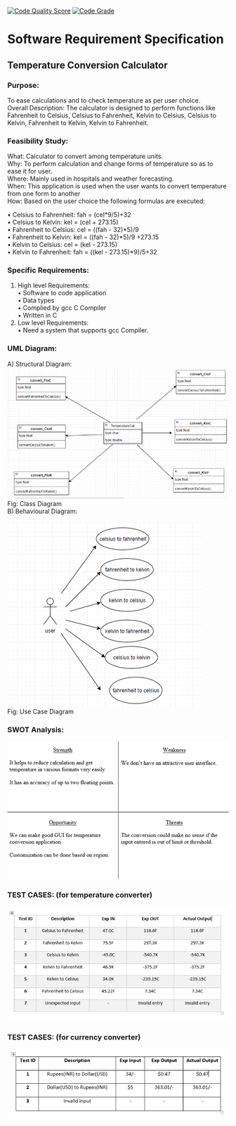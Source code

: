 [![Code Quality Score](https://www.code-inspector.com/project/18978/score/svg)](https://frontend.code-inspector.com/public/project/18978/Team1_Temperature_Conversion_Calculator/dashboard)
[![Code Grade](https://www.code-inspector.com/project/18978/status/svg)](https://frontend.code-inspector.com/public/project/18978/Team1_Temperature_Conversion_Calculator/dashboard)

# Software Requirement Specification<br />
## Temperature Conversion Calculator<br />
### Purpose:
To ease calculations and to check temperature as per user choice.<br />
Overall Description: The calculator is designed to perform functions like Fahrenheit to Celsius,
Celsius to Fahrenheit, Kelvin to Celsius, Celsius to Kelvin, Fahrenheit to Kelvin, Kelvin to Fahrenheit.<br />
### Feasibility Study: <br />
What: Calculator to convert among temperature units.<br />
Why: To perform calculation and change forms of temperature so as to ease it for user.<br />
Where: Mainly used in hospitals and weather forecasting.<br />
When: This application is used when the user wants to convert temperature from one form to another <br />
How: Based on the user choice the following formulas are executed:<br />

•	Celsius to Fahrenheit: fah = (cel*9/5)+32<br />
•	Celsius to Kelvin: kel = (cel + 273.15)<br />
•	Fahrenheit to Celsius: cel = ((fah - 32)*5)/9<br />
•	Fahrenheit to Kelvin: kel = ((fah - 32)*5)/9 +273.15<br />
•	Kelvin to Celsius: cel = (kel - 273.15)<br />
•	Kelvin to Fahrenheit: fah = ((kel - 273.15)*9)/5+32<br />
             
### Specific Requirements:<br />
1)	High level Requirements: <br />
•	Software to code application<br />
•	Data types<br />
•	Complied by gcc C Compiler<br />
•	Written in C<br />
2)	Low level Requirements:<br />
•	Need a system that supports gcc Compiler.<br />


### UML Diagram:<br />
A)	Structural Diagram:<br />
     ![Alt Text](https://github.com/VinayakAlagwadi/Team1_Temperature_Conversion_Calculator/blob/main/img/temp.png)<br />
       Fig: Class Diagram<br />
B)	Behavioural Diagram:    <br />              
![Alt Text](https://github.com/VinayakAlagwadi/Team1_Temperature_Conversion_Calculator/blob/main/img/uscase1.png)<br />
Fig: Use Case Diagram<br />


### SWOT Analysis: <br />
   ![Alt Text](https://github.com/VinayakAlagwadi/Team1_Temperature_Conversion_Calculator/blob/main/img/Screenshot%20(2).png)<br />
 
### TEST CASES: (for temperature converter)<br />
![Alt Text](https://github.com/VinayakAlagwadi/Team1_Temperature_Conversion_Calculator/blob/main/img/test%20cases2.PNG)

### TEST CASES: (for currency converter)<br />
![Alt Text](https://github.com/VinayakAlagwadi/Team1_Temperature_Conversion_Calculator/blob/main/curr%20testcases.PNG)

